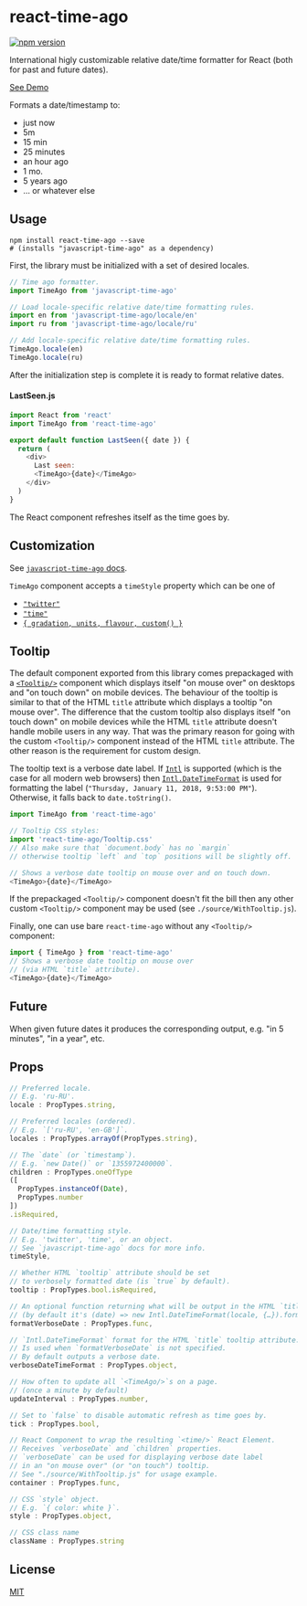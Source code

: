 # react-time-ago

[![npm version](https://img.shields.io/npm/v/react-time-ago.svg?style=flat-square)](https://www.npmjs.com/package/react-time-ago)

International higly customizable relative date/time formatter for React (both for past and future dates).

[See Demo](https://catamphetamine.github.io/react-time-ago/)

Formats a date/timestamp to:

  * just now
  * 5m
  * 15 min
  * 25 minutes
  * an hour ago
  * 1 mo.
  * 5 years ago
  * … or whatever else

## Usage

```
npm install react-time-ago --save
# (installs "javascript-time-ago" as a dependency)
```

First, the library must be initialized with a set of desired locales.

```js
// Time ago formatter.
import TimeAgo from 'javascript-time-ago'

// Load locale-specific relative date/time formatting rules.
import en from 'javascript-time-ago/locale/en'
import ru from 'javascript-time-ago/locale/ru'

// Add locale-specific relative date/time formatting rules.
TimeAgo.locale(en)
TimeAgo.locale(ru)
```

After the initialization step is complete it is ready to format relative dates.

#### LastSeen.js

```js
import React from 'react'
import TimeAgo from 'react-time-ago'

export default function LastSeen({ date }) {
  return (
    <div>
      Last seen:
      <TimeAgo>{date}</TimeAgo>
    </div>
  )
}
```

The React component refreshes itself as the time goes by.

## Customization

See [`javascript-time-ago` docs](https://github.com/catamphetamine/javascript-time-ago#advanced).

`TimeAgo` component accepts a `timeStyle` property which can be one of

  * [`"twitter"`](https://github.com/catamphetamine/javascript-time-ago#twitter-style)
  * [`"time"`](https://github.com/catamphetamine/javascript-time-ago#just-time-style)
  * [`{ gradation, units, flavour, custom() }`](https://github.com/catamphetamine/javascript-time-ago#customization)

## Tooltip

The default component exported from this library comes prepackaged with a [`<Tooltip/>`](https://catamphetamine.github.io/react-responsive-ui/#tooltip) component which displays itself "on mouse over" on desktops and "on touch down" on mobile devices. The behaviour of the tooltip is similar to that of the HTML `title` attribute which displays a tooltip "on mouse over". The difference that the custom tooltip also displays itself "on touch down" on mobile devices while the HTML `title` attribute doesn't handle mobile users in any way. That was the primary reason for going with the custom `<Tooltip/>` component instead of the HTML `title` attribute. The other reason is the requirement for custom design.

The tooltip text is a verbose date label. If [`Intl`](https://caniuse.com/#search=intl) is supported (which is the case for all modern web browsers) then [`Intl.DateTimeFormat`](https://developer.mozilla.org/docs/Web/JavaScript/Reference/Global_Objects/DateTimeFormat) is used for formatting the label (`"Thursday, January 11, 2018, 9:53:00 PM"`). Otherwise, it falls back to `date.toString()`.

```js
import TimeAgo from 'react-time-ago'

// Tooltip CSS styles:
import 'react-time-ago/Tooltip.css'
// Also make sure that `document.body` has no `margin`
// otherwise tooltip `left` and `top` positions will be slightly off.

// Shows a verbose date tooltip on mouse over and on touch down.
<TimeAgo>{date}</TimeAgo>
```

If the prepackaged `<Tooltip/>` component doesn't fit the bill then any other custom `<Tooltip/>` component may be used (see `./source/WithTooltip.js`).

Finally, one can use bare `react-time-ago` without any `<Tooltip/>` component:

```js
import { TimeAgo } from 'react-time-ago'
// Shows a verbose date tooltip on mouse over
// (via HTML `title` attribute).
<TimeAgo>{date}</TimeAgo>
```

## Future

When given future dates it produces the corresponding output, e.g. "in 5 minutes", "in a year", etc.

## Props

```js
// Preferred locale.
// E.g. 'ru-RU'.
locale : PropTypes.string,

// Preferred locales (ordered).
// E.g. `['ru-RU', 'en-GB']`.
locales : PropTypes.arrayOf(PropTypes.string),

// The `date` (or `timestamp`).
// E.g. `new Date()` or `1355972400000`.
children : PropTypes.oneOfType
([
  PropTypes.instanceOf(Date),
  PropTypes.number
])
.isRequired,

// Date/time formatting style.
// E.g. 'twitter', 'time', or an object.
// See `javascript-time-ago` docs for more info.
timeStyle,

// Whether HTML `tooltip` attribute should be set
// to verbosely formatted date (is `true` by default).
tooltip : PropTypes.bool.isRequired,

// An optional function returning what will be output in the HTML `title` tooltip attribute.
// (by default it's (date) => new Intl.DateTimeFormat(locale, {…}).format(date))
formatVerboseDate : PropTypes.func,

// `Intl.DateTimeFormat` format for the HTML `title` tooltip attribute.
// Is used when `formatVerboseDate` is not specified.
// By default outputs a verbose date.
verboseDateTimeFormat : PropTypes.object,

// How often to update all `<TimeAgo/>`s on a page.
// (once a minute by default)
updateInterval : PropTypes.number,

// Set to `false` to disable automatic refresh as time goes by.
tick : PropTypes.bool,

// React Component to wrap the resulting `<time/>` React Element.
// Receives `verboseDate` and `children` properties.
// `verboseDate` can be used for displaying verbose date label
// in an "on mouse over" (or "on touch") tooltip.
// See "./source/WithTooltip.js" for usage example.
container : PropTypes.func,

// CSS `style` object.
// E.g. `{ color: white }`.
style : PropTypes.object,

// CSS class name
className : PropTypes.string
```

## License

[MIT](LICENSE)